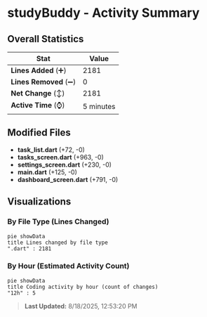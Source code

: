 # studyBuddy - Activity Summary 

## Overall Statistics

| Stat                   | Value                                                             |
| ---------------------- | ----------------------------------------------------------------- |
| **Lines Added** (➕)   | 2181                                          |
| **Lines Removed** (➖) | 0                                        |
| **Net Change** (↕)    | 2181                |
| **Active Time** (⌚)   | 5 minutes |


## Modified Files
- **task_list.dart** (+72, -0)
- **tasks_screen.dart** (+963, -0)
- **settings_screen.dart** (+230, -0)
- **main.dart** (+125, -0)
- **dashboard_screen.dart** (+791, -0)

## Visualizations

### By File Type (Lines Changed)

```mermaid
pie showData
title Lines changed by file type
".dart" : 2181
```

### By Hour (Estimated Activity Count)

```mermaid
pie showData
title Coding activity by hour (count of changes)
"12h" : 5
```


> **Last Updated:** 8/18/2025, 12:53:20 PM